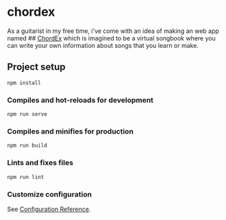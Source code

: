 # chordex
As a guitarist in my free time, i've come with an idea of making an web app named ## [ChordEx](https://chordex.net/) which is imagined to be a virtual songbook where you can write your own information about songs that you learn or make.

## Project setup
```
npm install
```

### Compiles and hot-reloads for development
```
npm run serve
```

### Compiles and minifies for production
```
npm run build
```

### Lints and fixes files
```
npm run lint
```

### Customize configuration
See [Configuration Reference](https://cli.vuejs.org/config/).
